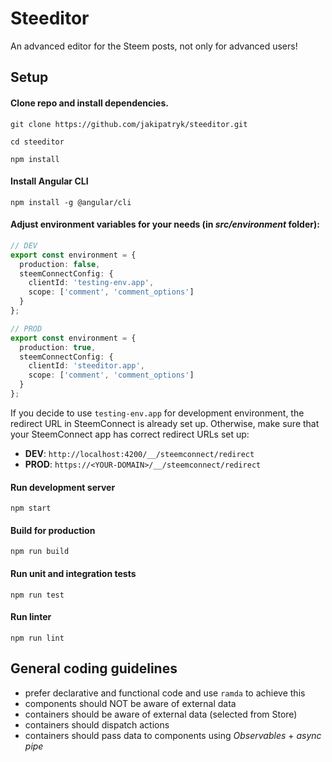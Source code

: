 # Steeditor

An advanced editor for the Steem posts, not only for advanced users!

## Setup

#### Clone repo and install dependencies.
```
git clone https://github.com/jakipatryk/steeditor.git

cd steeditor

npm install
```

#### Install Angular CLI
```
npm install -g @angular/cli
```

#### Adjust environment variables for your needs (in *src/environment* folder):
```typescript
// DEV
export const environment = {
  production: false,
  steemConnectConfig: {
    clientId: 'testing-env.app',
    scope: ['comment', 'comment_options']
  }
};

// PROD
export const environment = {
  production: true,
  steemConnectConfig: {
    clientId: 'steeditor.app',
    scope: ['comment', 'comment_options']
  }
};
```

If you decide to use `testing-env.app` for development environment, the redirect URL in SteemConnect is already set up. Otherwise, make sure that your SteemConnect app has correct redirect URLs set up:
- **DEV**: `http://localhost:4200/__/steemconnect/redirect`
- **PROD**: `https://<YOUR-DOMAIN>/__/steemconnect/redirect`

#### Run development server
```
npm start
```

#### Build for production
```
npm run build
```

#### Run unit and integration tests
```
npm run test
```

#### Run linter
```
npm run lint
```

## General coding guidelines
- prefer declarative and functional code and use `ramda` to achieve this
- components should NOT be aware of external data
- containers should be aware of external data (selected from Store)
- containers should dispatch actions
- containers should pass data to components using *Observables* + *async pipe*

